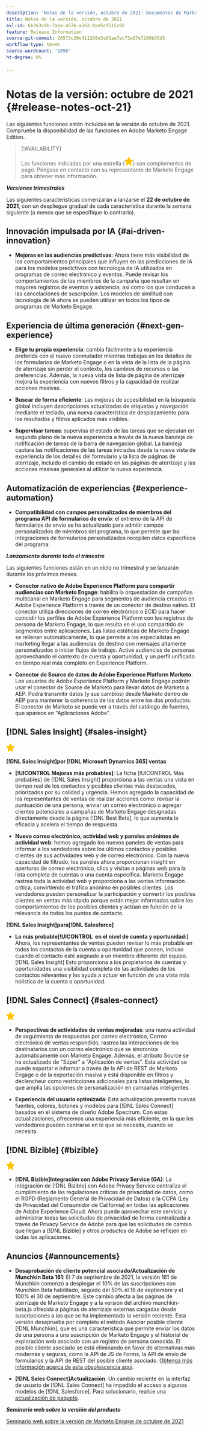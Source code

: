 ```yaml
---
description: 'Notas de la versión, octubre de 2021: Documentos de Marketo: documentación del producto'
title: Notas de la versión, octubre de 2021
exl-id: 6b363c9b-7abe-4576-a362-0ad5cf515c02
feature: Release Information
source-git-commit: 26573c20c411208e5a01aa7ec73a97e7208b35d5
workflow-type: tm+mt
source-wordcount: '1090'
ht-degree: 0%

---
```


# Notas de la versión: octubre de 2021 {#release-notes-oct-21}

Las siguientes funciones están incluidas en la versión de octubre de 2021. Compruebe la disponibilidad de las funciones en Adobe Marketo Engage Edition.

>[!AVAILABILITY]
>
>Las funciones indicadas por una estrella (![](assets/yellow-star.png)) son complementos de pago. Póngase en contacto con su representante de Marketo Engage para obtener más información.

**_Versiones trimestrales_**

Las siguientes características comenzarán a lanzarse el **22 de octubre de 2021**, con un despliegue gradual de cada característica durante la semana siguiente (a menos que se especifique lo contrario).

## Innovación impulsada por IA {#ai-driven-innovation}

* **Mejoras en las audiencias predictivas**: Ahora tiene más visibilidad de los comportamientos principales que influyen en las predicciones de IA para los modelos predictivos con tecnología de IA utilizados en programas de correo electrónico y eventos. Puede revisar los comportamientos de los miembros de la campaña que resultan en mayores registros de eventos y asistencia, así como los que conducen a las cancelaciones de suscripción. Los modelos de similitud con tecnología de IA ahora se pueden utilizar en todos los tipos de programas de Marketo Engage.

## Experiencia de última generación {#next-gen-experience}

* **Elige tu propia experiencia**: cambia fácilmente a tu experiencia preferida con el nuevo conmutador mientras trabajas en los detalles de los formularios de Marketo Engage o en la vista de la lista de la página de aterrizaje sin perder el contexto, los cambios de recursos o las preferencias. Además, la nueva vista de lista de página de aterrizaje mejora la experiencia con nuevos filtros y la capacidad de realizar acciones masivas.

* **Buscar de forma eficiente**: Las mejoras de accesibilidad en la búsqueda global incluyen descripciones actualizadas de etiquetas y navegación mediante el teclado, una nueva característica de desplazamiento para los resultados y filtros aplicados más visibles.

* **Supervisar tareas**: supervisa el estado de las tareas que se ejecutan en segundo plano de la nueva experiencia a través de la nueva bandeja de notificación de tareas de la barra de navegación global. La bandeja captura las notificaciones de las tareas iniciadas desde la nueva vista de experiencia de los detalles del formulario y la lista de páginas de aterrizaje, incluido el cambio de estado en las páginas de aterrizaje y las acciones masivas generales al utilizar la nueva experiencia.

## Automatización de experiencias {#experience-automation}

* **Compatibilidad con campos personalizados de miembros del programa API de formularios de envío**: el extremo de la API de formularios de envío se ha actualizado para admitir campos personalizados de miembros del programa, lo que permite que las integraciones de formularios personalizados recopilen datos específicos del programa.

**_Lanzamiento durante todo el trimestre_**

Las siguientes funciones están en un ciclo no trimestral y se lanzarán durante los próximos meses.

* **Conector nativo de Adobe Experience Platform para compartir audiencias con Marketo Engage**: habilita la orquestación de campañas multicanal en Marketo Engage para segmentos de audiencia creados en Adobe Experience Platform a través de un conector de destino nativo. El conector utiliza direcciones de correo electrónico o ECID para hacer coincidir los perfiles de Adobe Experience Platform con los registros de persona de Marketo Engage, lo que resulta en el uso compartido de segmentos entre aplicaciones. Las listas estáticas de Marketo Engage se rellenan automáticamente, lo que permite a los especialistas en marketing llegar a las audiencias de destino con mensajes altamente personalizados o iniciar flujos de trabajo. Active audiencias de personas aprovechando el contexto de cuenta y oportunidad, y un perfil unificado en tiempo real más completo en Experience Platform.

* **Conector de Source de datos de Adobe Experience Platform Marketo**: Los usuarios de Adobe Experience Platform y Marketo Engage podrán usar el conector de Source de Marketo para llevar datos de Marketo a AEP. Podrá transmitir datos (y sus cambios) desde Marketo dentro de AEP para mantener la coherencia de los datos entre los dos productos. El conector de Marketo se puede ver a través del catálogo de fuentes, que aparece en &quot;Aplicaciones Adobe&quot;.

## [!DNL Sales Insight] {#sales-insight}

![(estrella)](assets/yellow-star.png)

**[!DNL Sales Insight]por [!DNL Microsoft Dynamics 365] ventas**

* **[!UICONTROL Mejoras más probables]**: La ficha [!UICONTROL Más probables] de [!DNL Sales Insight] proporciona a las ventas una vista en tiempo real de los contactos y posibles clientes más destacados, priorizados por su calidad y urgencia. Hemos agregado la capacidad de los representantes de ventas de realizar acciones como: revisar la puntuación de una persona, enviar un correo electrónico o agregar clientes potenciales a campañas de Marketo Engage designadas directamente desde la página [!DNL Best Bets], lo que aumenta la eficacia y acelera el tiempo de respuesta.

* **Nuevo correo electrónico, actividad web y paneles anónimos de actividad web**: hemos agregado los nuevos paneles de ventas para informar a los vendedores sobre los últimos contactos y posibles clientes de sus actividades web y de correo electrónico. Con la nueva capacidad de filtrado, los paneles ahora proporcionan insight en aperturas de correo electrónico, clics y visitas a páginas web para la lista completa de cuentas o una cuenta específica. Marketo Engage rastrea toda la actividad web y proporciona a las ventas información crítica, convirtiendo el tráfico anónimo en posibles clientes. Los vendedores pueden personalizar la participación y convertir los posibles clientes en ventas más rápido porque están mejor informados sobre los comportamientos de los posibles clientes y actúan en función de la relevancia de todos los puntos de contacto.

**[!DNL Sales Insight]para[!DNL Salesforce]**

* **Lo más probable[!UICONTROL &#x200B; en el nivel de cuenta y oportunidad:]** Ahora, los representantes de ventas pueden revisar lo más probable en todos los contactos de la cuenta u oportunidad que posean, incluso cuando el contacto esté asignado a un miembro diferente del equipo. [!DNL Sales Insight] Esto proporciona a los propietarios de cuentas y oportunidades una visibilidad completa de las actividades de los contactos relevantes y les ayuda a actuar en función de una vista más holística de la cuenta o oportunidad.

## [!DNL Sales Connect] {#sales-connect}

![(estrella)](assets/yellow-star.png)

* **Perspectivas de actividades de ventas mejoradas**: una nueva actividad de seguimiento de respuestas por correo electrónico, Correo electrónico de ventas respondido, rastrea las interacciones de los destinatarios con un correo electrónico que se sincroniza automáticamente con Marketo Engage. Además, el atributo Source se ha actualizado de &quot;Súper&quot; a &quot;Aplicación de ventas&quot;. Esta actividad se puede exportar e informar a través de la API de REST de Marketo Engage o de la exportación masiva y está disponible en filtros y déclencheur como restricciones adicionales para listas inteligentes, lo que amplía las opciones de personalización en campañas inteligentes.

* **Experiencia del usuario optimizada**: Esta actualización presenta nuevas fuentes, colores, botones y modelos para [!DNL Sales Connect] basados en el sistema de diseño Adobe Spectrum. Con estas actualizaciones, ofrecemos una experiencia más eficiente, en la que los vendedores pueden centrarse en lo que se necesita, cuando se necesita.

## [!DNL Bizible] {#bizible}

![](assets/yellow-star.png)

* **[!DNL Bizible]Integración con Adobe Privacy Service (GA)**: La integración de [!DNL Bizible] con Adobe Privacy Service centraliza el cumplimiento de las regulaciones críticas de privacidad de datos, como el RGPD (Reglamento General de Privacidad de Datos) o la CCPA (Ley de Privacidad del Consumidor de California) en todas las aplicaciones de Adobe Experience Cloud. Ahora puede aprovechar este servicio y administrar todas las solicitudes de privacidad de forma centralizada a través de Privacy Service de Adobe para que las solicitudes de cambio que llegan a [!DNL Bizible] y otros productos de Adobe se reflejen en todas las aplicaciones.

## Anuncios {#announcements}

* **Desaprobación de cliente potencial asociado/Actualización de Munchkin Beta 161**: El 7 de septiembre de 2021, la versión 161 de Munchkin comenzó a desplegar el 10% de las suscripciones con Munchkin Beta habilitado, seguido del 50% el 16 de septiembre y el 100% el 30 de septiembre. Este cambio afecta a las páginas de aterrizaje de Marketo Engage y a la versión del archivo munchkin-beta.js ofrecida a páginas de aterrizaje externas cargadas desde suscripciones a las que se ha implementado la versión reciente. Esta versión desaprueba por completo el método Asociar posible cliente [!DNL Munchkin], que es una característica que permite enviar los datos de una persona a una suscripción de Marketo Engage y el historial de exploración web asociado con un registro de persona conocida. El posible cliente asociado se está eliminando en favor de alternativas más modernas y seguras, como la API de JS de Forms, la API de envío de formularios y la API de REST del posible cliente asociado. [Obtenga más información acerca de esta obsolescencia aquí](https://developers.marketo.com/blog/deprecation-of-munchkin-associate-lead-method/).

* **[!DNL Sales Connect]Actualización**: Un cambio reciente en la interfaz de usuario de [!DNL Sales Connect] ha impedido el acceso a algunos modelos de [!DNL Salesforce]. Para solucionarlo, realice una [actualización de paquete](/help/marketo/product-docs/marketo-sales-connect/crm/salesforce-customization/sales-connect-customizations-for-crm.md).

**_Seminario web sobre la versión del producto_**

[Seminario web sobre la versión de Marketo Engage de octubre de 2021](https://engage.marketo.com/October_Release_Webinar_On-Demand.html)
